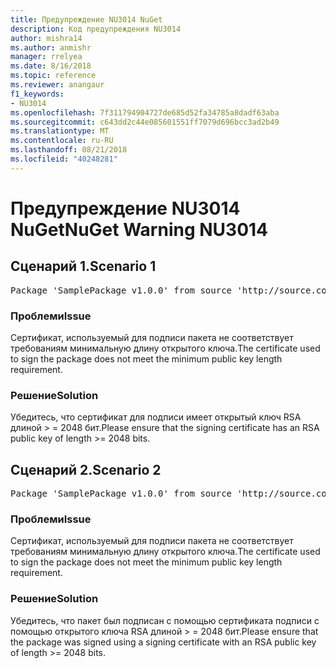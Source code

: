 ```yaml
---
title: Предупреждение NU3014 NuGet
description: Код предупреждения NU3014
author: mishra14
ms.author: anmishr
manager: rrelyea
ms.date: 8/16/2018
ms.topic: reference
ms.reviewer: anangaur
f1_keywords:
- NU3014
ms.openlocfilehash: 7f311794904727de685d52fa34785a8dadf63aba
ms.sourcegitcommit: c643dd2c44e085601551ff7079d696bcc3ad2b49
ms.translationtype: MT
ms.contentlocale: ru-RU
ms.lasthandoff: 08/21/2018
ms.locfileid: "40248281"
---
```

# <a name="nuget-warning-nu3014"></a><span data-ttu-id="e7ef4-103">Предупреждение NU3014 NuGet</span><span class="sxs-lookup"><span data-stu-id="e7ef4-103">NuGet Warning NU3014</span></span>

## <a name="scenario-1"></a><span data-ttu-id="e7ef4-104">Сценарий 1.</span><span class="sxs-lookup"><span data-stu-id="e7ef4-104">Scenario 1</span></span>

<pre>Package 'SamplePackage v1.0.0' from source 'http://source.com/index.json': The signing certificate does not meet a minimum public key length requirement.</pre>

### <a name="issue"></a><span data-ttu-id="e7ef4-105">Проблеми</span><span class="sxs-lookup"><span data-stu-id="e7ef4-105">Issue</span></span>

<span data-ttu-id="e7ef4-106">Сертификат, используемый для подписи пакета не соответствует требованиям минимальную длину открытого ключа.</span><span class="sxs-lookup"><span data-stu-id="e7ef4-106">The certificate used to sign the package does not meet the minimum public key length requirement.</span></span>


### <a name="solution"></a><span data-ttu-id="e7ef4-107">Решение</span><span class="sxs-lookup"><span data-stu-id="e7ef4-107">Solution</span></span>

<span data-ttu-id="e7ef4-108">Убедитесь, что сертификат для подписи имеет открытый ключ RSA длиной > = 2048 бит.</span><span class="sxs-lookup"><span data-stu-id="e7ef4-108">Please ensure that the signing certificate has an RSA public key of length >= 2048 bits.</span></span>



## <a name="scenario-2"></a><span data-ttu-id="e7ef4-109">Сценарий 2.</span><span class="sxs-lookup"><span data-stu-id="e7ef4-109">Scenario 2</span></span>

<pre>Package 'SamplePackage v1.0.0' from source 'http://source.com/index.json': The primary signature's certificate does not meet a minimum public key length requirement.</pre>

### <a name="issue"></a><span data-ttu-id="e7ef4-110">Проблеми</span><span class="sxs-lookup"><span data-stu-id="e7ef4-110">Issue</span></span>

<span data-ttu-id="e7ef4-111">Сертификат, используемый для подписи пакета не соответствует требованиям минимальную длину открытого ключа.</span><span class="sxs-lookup"><span data-stu-id="e7ef4-111">The certificate used to sign the package does not meet the minimum public key length requirement.</span></span>


### <a name="solution"></a><span data-ttu-id="e7ef4-112">Решение</span><span class="sxs-lookup"><span data-stu-id="e7ef4-112">Solution</span></span>

<span data-ttu-id="e7ef4-113">Убедитесь, что пакет был подписан с помощью сертификата подписи с помощью открытого ключа RSA длиной > = 2048 бит.</span><span class="sxs-lookup"><span data-stu-id="e7ef4-113">Please ensure that the package was signed using a signing certificate with an RSA public key of length >= 2048 bits.</span></span>



